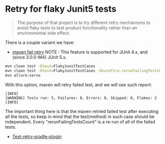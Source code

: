# Retry for flaky Junit5 tests

> The purpose of that project is to try different retry mechanisms to avoid flaky tests to test product functionality
> rather than an environmental side effect.

There is a couple variant we have:

- [maven fail retry](https://maven.apache.org/surefire/maven-surefire-plugin/examples/rerun-failing-tests.html)
  NOTE : This feature is supported for JUnit 4.x, and (since 3.0.0-M4) JUnit 5.x.

```bash
mvn clean test -Dtest=FlakyJunitTestCases
mvn clean test -Dtest=FlakyJunitTestCases -Dsurefire.rerunFailingTestsCount=3 
mvn allure:serve
```

With this option, maven will retry failed test, and we will see such report:

```
[INFO] 
[WARNING] Tests run: 5, Failures: 0, Errors: 0, Skipped: 0, Flakes: 2
[INFO] 
```

The important thing here is that the maven retried failed test after executing all the tests, so keep in mind that the
test(method) in such case should be independent. Every "rerunFailingTestsCount" is a re-run of all of the failed tests.

- [Test-retry-gradle-plugin](https://github.com/gradle/test-retry-gradle-plugin)

[//]: # (TODO add gradle)
